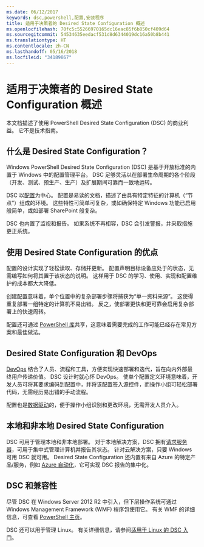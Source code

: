 ```yaml
---
ms.date: 06/12/2017
keywords: dsc,powershell,配置,安装程序
title: 适用于决策者的 Desired State Configuration 概述
ms.openlocfilehash: 70fc5c55266970165dc16eac85f6b850cf409d64
ms.sourcegitcommit: 54534635eedacf531d8d6344019dc16a50b8b441
ms.translationtype: HT
ms.contentlocale: zh-CN
ms.lasthandoff: 05/16/2018
ms.locfileid: "34189867"
---
```

# <a name="desired-state-configuration-overview-for-decision-makers"></a>适用于决策者的 Desired State Configuration 概述

本文档描述了使用 PowerShell Desired State Configuration (DSC) 的商业利益。 它不是技术指南。

## <a name="what-is-desired-state-configuration"></a>什么是 Desired State Configuration？

Windows PowerShell Desired State Configuration (DSC) 是基于开放标准的内置于 Windows 中的配置管理平台。 DSC 足够灵活以在部署生命周期的各个阶段（开发、测试、预生产、生产）及扩展期间可靠而一致地运转。

DSC 以[配置](https://msdn.microsoft.com/powershell/dsc/configurations)为中心。
配置是易读的文档，描述了由具有特定特征的计算机（“节点”）组成的环境。
这些特性可简单可复杂，或如确保特定 Windows 功能已启用般简单，或如部署 SharePoint 般复杂。

DSC 也内置了监视和报告。
如果系统不再相容，DSC 会引发警报，并采取措施更正系统。

## <a name="benefits-of-using-desired-state-configuration"></a>使用 Desired State Configuration 的优点

配置的设计实现了轻松读取、存储并更新。
配置声明目标设备应处于的状态，无需编写如何将其置于该状态的说明。
这样用于 DSC 的学习、使用、实现和配置维护的成本都大大降低。

创建配置意味着，单个位置中的复杂部署步骤将捕获为“单一资料来源”。
这使得重复部署一组特定的计算机不易出错。
反之，使部署更快和更可靠会启用复杂部署上的快速周转。

配置还可通过 [PowerShell 库](https://powershellgallery.com)共享，这意味着需要完成的工作可能已经存在常见方案和最佳做法。


## <a name="desired-state-configuration-and-devops"></a>Desired State Configuration 和 DevOps

[DevOps](http://blogs.technet.com/b/ashleymcglone/archive/2015/11/20/devops-for-n00bs-ie-windows-people.aspx) 结合了人员、流程和工具，方便实现快速部署和迭代，旨在向内外部最终用户传递价值。
DSC 设计时就心怀 DevOps。
使单个配置定义环境意味着，开发人员可将其要求编码到配置中，并将该配置签入源控件，而操作小组可轻松部署代码，无需经历易出错的手动流程。

配置也是[数据驱动](https://msdn.microsoft.com/powershell/dsc/configdata)的，便于操作小组识别和更改环境，无需开发人员介入。

## <a name="desired-state-configuration-on--and-off-premises"></a>本地和非本地 Desired State Configuration

DSC 可用于管理本地和非本地部署。
对于本地解决方案，DSC 拥有[请求服务器](https://msdn.microsoft.com/powershell/dsc/pullserver)，可用于集中式管理计算机并报告其状态。
针对云解决方案，只要 Windows 可用 DSC 就可用。
Desired State Configuration 还内置有来自 Azure 的特定产品/服务，例如 [Azure 自动化](https://azure.microsoft.com/en-us/documentation/services/automation/)，它可实现 DSC 报告的集中化。

## <a name="dsc-and-compatibility"></a>DSC 和兼容性

尽管 DSC 在 Windows Server 2012 R2 中引入，但下层操作系统可通过 Windows Management Framework (WMF) 程序包使用它。
有关 WMF 的详细信息，可查看 [PowerShell 主页](https://msdn.microsoft.com/en-us/powershell/)。

DSC 还可以用于管理 Linux。 有关详细信息，请参阅[适用于 Linux 的 DSC 入门](https://msdn.microsoft.com/en-us/powershell/dsc/lnxgettingstarted)。